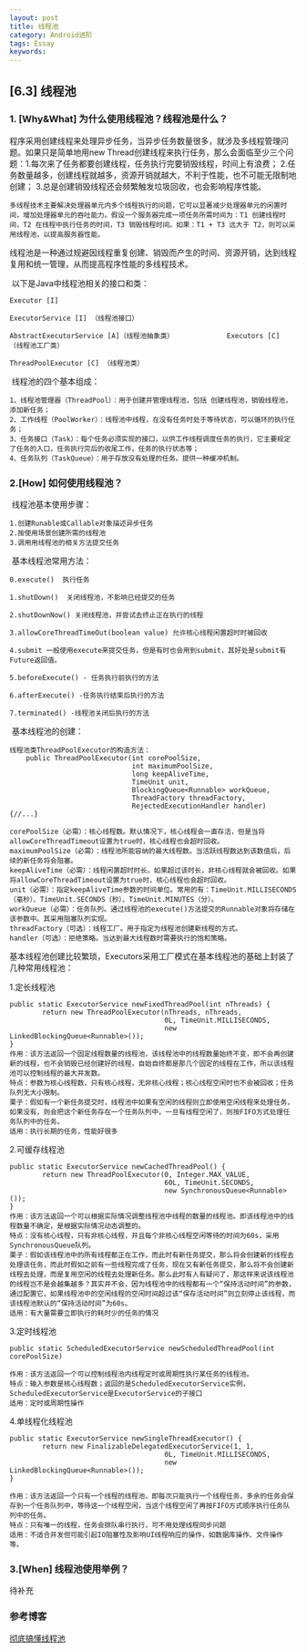 ```yaml
---
layout: post
title: 线程池
category: Android进阶
tags: Essay
keywords: 
---
```




## [6.3] 线程池

### 1. [Why&What] 为什么使用线程池？线程池是什么？

​		程序采用创建线程来处理异步任务，当异步任务数量很多，就涉及多线程管理问题。如果只是简单地用new Thread创建线程来执行任务，那么会面临至少三个问题：1.每次来了任务都要创建线程，任务执行完要销毁线程，时间上有浪费； 2.任务数量越多，创建线程就越多，资源开销就越大，不利于性能，也不可能无限制地创建； 3.总是创建销毁线程还会频繁触发垃圾回收，也会影响程序性能。

```
多线程技术主要解决处理器单元内多个线程执行的问题，它可以显著减少处理器单元的闲置时间，增加处理器单元的吞吐能力。假设一个服务器完成一项任务所需时间为：T1 创建线程时间，T2 在线程中执行任务的时间，T3 销毁线程时间。如果：T1 + T3 远大于 T2，则可以采用线程池，以提高服务器性能。
```

​		线程池是一种通过规避因线程重复创建、销毁而产生的时间、资源开销，达到线程复用和统一管理，从而提高程序性能的多线程技术。

​		以下是Java中线程池相关的接口和类：

```
Executor [I]

ExecutorService [I]	（线程池接口）		

AbstractExecutorService [A]（线程池抽象类）				Executors [C] （线程池工厂类）

ThreadPoolExecutor [C] （线程池类）
```

​		线程池的四个基本组成：

```
1、线程池管理器（ThreadPool）：用于创建并管理线程池，包括 创建线程池，销毁线程池，添加新任务；
2、工作线程（PoolWorker）：线程池中线程，在没有任务时处于等待状态，可以循环的执行任务；
3、任务接口（Task）：每个任务必须实现的接口，以供工作线程调度任务的执行，它主要规定了任务的入口，任务执行完后的收尾工作，任务的执行状态等；
4、任务队列（TaskQueue）：用于存放没有处理的任务。提供一种缓冲机制。
```



### 2.[How] 如何使用线程池？

​		线程池基本使用步骤：

```
1.创建Runable或Callable对象描述异步任务
2.按使用场景创建所需的线程池
3.调用用线程池的相关方法提交任务
```

​		基本线程池常用方法：

```
0.execute()  执行任务

1.shutDown()  关闭线程池，不影响已经提交的任务

2.shutDownNow() 关闭线程池，并尝试去终止正在执行的线程

3.allowCoreThreadTimeOut(boolean value) 允许核心线程闲置超时时被回收

4.submit 一般使用execute来提交任务，但是有时也会用到submit，其好处是submit有Future返回值。

5.beforeExecute() - 任务执行前执行的方法

6.afterExecute() -任务执行结束后执行的方法

7.terminated() -线程池关闭后执行的方法
```

​		基本线程池的创建：

```
线程池类ThreadPoolExecutor的构造方法：
	public ThreadPoolExecutor(int corePoolSize,
                              int maximumPoolSize,
                              long keepAliveTime,
                              TimeUnit unit,
                              BlockingQueue<Runnable> workQueue,
                              ThreadFactory threadFactory,
                              RejectedExecutionHandler handler) {//...}
                              
corePoolSize（必需）：核心线程数。默认情况下，核心线程会一直存活，但是当将allowCoreThreadTimeout设置为true时，核心线程也会超时回收。
maximumPoolSize（必需）：线程池所能容纳的最大线程数。当活跃线程数达到该数值后，后续的新任务将会阻塞。
keepAliveTime（必需）：线程闲置超时时长。如果超过该时长，非核心线程就会被回收。如果将allowCoreThreadTimeout设置为true时，核心线程也会超时回收。
unit（必需）：指定keepAliveTime参数的时间单位。常用的有：TimeUnit.MILLISECONDS（毫秒）、TimeUnit.SECONDS（秒）、TimeUnit.MINUTES（分）。
workQueue（必需）：任务队列。通过线程池的execute()方法提交的Runnable对象将存储在该参数中。其采用阻塞队列实现。
threadFactory（可选）：线程工厂。用于指定为线程池创建新线程的方式。
handler（可选）：拒绝策略。当达到最大线程数时需要执行的饱和策略。
```

​		基本线程池创建比较繁琐，Executors采用工厂模式在基本线程池的基础上封装了几种常用线程池：

1.定长线程池

```
public static ExecutorService newFixedThreadPool(int nThreads) {
        return new ThreadPoolExecutor(nThreads, nThreads,
                                      0L, TimeUnit.MILLISECONDS,
                                      new LinkedBlockingQueue<Runnable>());
}
作用：该方法返回一个固定线程数量的线程池，该线程池中的线程数量始终不变，即不会再创建新的线程，也不会销毁已经创建好的线程，自始自终都是那几个固定的线程在工作，所以该线程池可以控制线程的最大并发数。
特点：参数为核心线程数，只有核心线程，无非核心线程；核心线程空闲时也不会被回收；任务队列无大小限制。
栗子：假如有一个新任务提交时，线程池中如果有空闲的线程则立即使用空闲线程来处理任务，如果没有，则会把这个新任务存在一个任务队列中，一旦有线程空闲了，则按FIFO方式处理任务队列中的任务。
适用：执行长期的任务，性能好很多
```

2.可缓存线程池

```
public static ExecutorService newCachedThreadPool() {
        return new ThreadPoolExecutor(0, Integer.MAX_VALUE,
                                      60L, TimeUnit.SECONDS,
                                      new SynchronousQueue<Runnable>());
}
作用：该方法返回一个可以根据实际情况调整线程池中线程的数量的线程池。即该线程池中的线程数量不确定，是根据实际情况动态调整的。
特点：没有核心线程，只有非核心线程，并且每个非核心线程空闲等待的时间为60s，采用SynchronousQueue队列。
栗子：假如该线程池中的所有线程都正在工作，而此时有新任务提交，那么将会创建新的线程去处理该任务，而此时假如之前有一些线程完成了任务，现在又有新任务提交，那么将不会创建新线程去处理，而是复用空闲的线程去处理新任务。那么此时有人有疑问了，那这样来说该线程池的线程岂不是会越集越多？其实并不会，因为线程池中的线程都有一个“保持活动时间”的参数，通过配置它，如果线程池中的空闲线程的空闲时间超过该“保存活动时间”则立刻停止该线程，而该线程池默认的“保持活动时间”为60s。
适用：有大量需要立即执行的耗时少的任务的情况
```

3.定时线程池

```
public static ScheduledExecutorService newScheduledThreadPool(int corePoolSize)

作用：该方法返回一个可以控制线程池内线程定时或周期性执行某任务的线程池。
特点：输入参数是核心线程数；返回的是ScheduledExecutorService实例，ScheduledExecutorService是ExecutorService的子接口
适用：定时或周期性操作
```

4.单线程化线程池

```
public static ExecutorService newSingleThreadExecutor() {
        return new FinalizableDelegatedExecutorService(1, 1,
                                      0L, TimeUnit.MILLISECONDS,
                                      new LinkedBlockingQueue<Runnable>());
}

作用：该方法返回一个只有一个线程的线程池，即每次只能执行一个线程任务，多余的任务会保存到一个任务队列中，等待这一个线程空闲，当这个线程空闲了再按FIFO方式顺序执行任务队列中的任务。
特点：只有唯一的线程，任务会排队串行执行，可不用处理线程同步问题
适用：不适合并发但可能引起IO阻塞性及影响UI线程响应的操作，如数据库操作、文件操作等。
```



### 3.[When] 线程池使用举例？



待补充















### 参考博客

[彻底搞懂线程池](https://jimmysun.blog.csdn.net/article/details/95225769)



